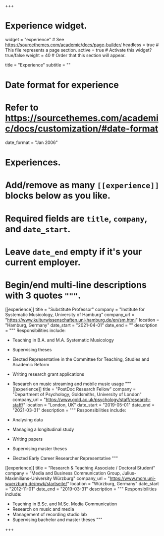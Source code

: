 +++
# Experience widget.
widget = "experience"  # See https://sourcethemes.com/academic/docs/page-builder/
headless = true  # This file represents a page section.
active = true  # Activate this widget? true/false
weight = 40  # Order that this section will appear.

title = "Experience"
subtitle = ""

# Date format for experience
#   Refer to https://sourcethemes.com/academic/docs/customization/#date-format
date_format = "Jan 2006"

# Experiences.
#   Add/remove as many `[[experience]]` blocks below as you like.
#   Required fields are `title`, `company`, and `date_start`.
#   Leave `date_end` empty if it's your current employer.
#   Begin/end multi-line descriptions with 3 quotes `"""`.
[[experience]]
  title = "Substitute Professor"
  company = "Institute for Systematic Musicology, University of Hamburg"
  company_url = "https://www.kulturwissenschaften.uni-hamburg.de/en/sm.html"
  location = "Hamburg, Germany"
  date_start = "2021-04-01"
  date_end = ""
  description = """
  Responsibilities include:
  
  * Teaching in B.A. and M.A. Systematic Musicology
  * Supervising theses
  * Elected Representative in the Committee for Teaching, Studies and Academic Reform
  * Writing research grant applications
  * Research on music streaming and mobile music usage
  """
[[experience]]
  title = "PostDoc Research Fellow"
  company = "Department of Psychology, Goldsmiths, University of London"
  company_url = "https://www.gold.ac.uk/psychology/staff/research-staff/"
  location = "London, UK"
  date_start = "2019-05-01"
  date_end = "2021-03-31"
  description = """
  Responsibilities include:
  
  * Analysing data
  * Managing a longitudinal study
  * Writing papers
  * Supervising master theses
  * Elected Early Career Researcher Representative
  """

[[experience]]
  title = "Research & Teaching Associate / Doctoral Student"
  company = "Media and Business Communication Group, Julius-Maximilians-University Würzburg"
  company_url = "https://www.mcm.uni-wuerzburg.de/mwk/startseite/"
  location = "Würzburg, Germany"
  date_start = "2012-11-01"
  date_end = "2019-03-31"
  description = """
  Responsibilities include:
  
  * Teaching in B.Sc. and M.Sc. Media Communication
  * Research on music and media
  * Management of recording studio lab
  * Supervising bachelor and master theses
  """

+++
